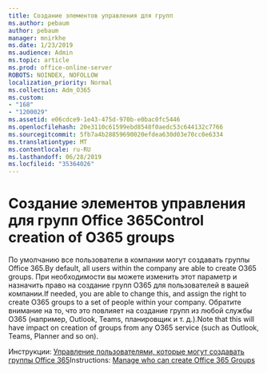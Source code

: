 ```yaml
---
title: Создание элементов управления для групп
ms.author: pebaum
author: pebaum
manager: mnirkhe
ms.date: 1/23/2019
ms.audience: Admin
ms.topic: article
ms.prod: office-online-server
ROBOTS: NOINDEX, NOFOLLOW
localization_priority: Normal
ms.collection: Adm_O365
ms.custom:
- "168"
- "1200029"
ms.assetid: e06cdce9-1e43-475d-970b-e0bac0fc5446
ms.openlocfilehash: 20e3110c61599ebd8548f0aedc53c644132c7766
ms.sourcegitcommit: 5fb7a4b28859690020efdea630d03e70cc0e6334
ms.translationtype: MT
ms.contentlocale: ru-RU
ms.lasthandoff: 06/28/2019
ms.locfileid: "35364026"
---
```

# <a name="control-creation-of-o365-groups"></a><span data-ttu-id="32322-102">Создание элементов управления для групп Office 365</span><span class="sxs-lookup"><span data-stu-id="32322-102">Control creation of O365 groups</span></span>

<span data-ttu-id="32322-103">По умолчанию все пользователи в компании могут создавать группы Office 365.</span><span class="sxs-lookup"><span data-stu-id="32322-103">By default, all users within the company are able to create O365 groups.</span></span> <span data-ttu-id="32322-104">При необходимости вы можете изменить этот параметр и назначить право на создание групп O365 для пользователей в вашей компании.</span><span class="sxs-lookup"><span data-stu-id="32322-104">If needed, you are able to change this, and assign the right to create O365 groups to a set of people within your company.</span></span> <span data-ttu-id="32322-105">Обратите внимание на то, что это повлияет на создание групп из любой службы O365 (например, Outlook, Teams, планировщик и т. д.).</span><span class="sxs-lookup"><span data-stu-id="32322-105">Note that this will have impact on creation of groups from any O365 service (such as Outlook, Teams, Planner and so on).</span></span>
  
<span data-ttu-id="32322-106">Инструкции: [Управление пользователями, которые могут создавать группы Office 365](https://docs.microsoft.com/office365/admin/create-groups/manage-creation-of-groups)</span><span class="sxs-lookup"><span data-stu-id="32322-106">Instructions: [Manage who can create Office 365 Groups](https://docs.microsoft.com/office365/admin/create-groups/manage-creation-of-groups)</span></span>
